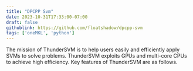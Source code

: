 ```yaml
---
title: "DPCPP Svm"
date: 2023-10-31T17:33:00-07:00
draft: false
githublink: https://github.com/floatshadow/dpcpp-svm
tags: ['oneMKL', 'python']
---
```


The mission of ThunderSVM is to help users easily and efficiently apply SVMs to solve problems. ThunderSVM exploits GPUs and multi-core CPUs to achieve high efficiency. Key features of ThunderSVM are as follows.
